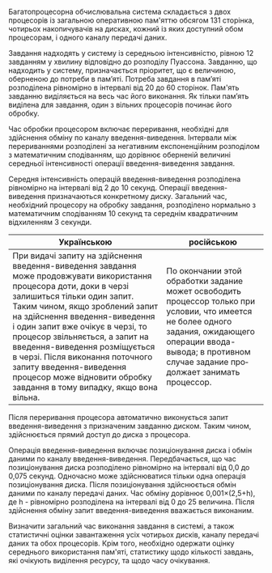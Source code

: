 Багатопроцесорна обчислювальна система складається з двох процесорів із загальною  оперативною пам'яттю  обсягом 131 сторінка, чотирьох накопичувачів на дисках, кожний із яких доступний обом процесорам, і одного каналу передачі даних.

Завдання надходять у систему із середньою інтенсивністю, рівною 12 завданням у хвилину відповідно до розподілу Пуассона. Завданню, що надходить у систему, призначається пріоритет, що є величиною, оберненою до потреби в пам’яті. Потреба завдання в пам’яті розподілена рівномірно в інтервалі від 20 до 60 сторінок. Пам'ять завданню виділяється на весь час його виконання. Як тільки пам’ять виділена для завдання, один з вільних процесорів починає його обробку. 

Час обробки процесором включає переривання, необхідні для здійснення обміну по каналу введення-виведення. Інтервали між перериваннями розподілені за негативним  експоненційним розподілом з математичним сподіванням, що дорівнює оберненій величині середньої інтенсивності операції введення-виведення завдання.

Середня інтенсивність операцій введення-виведення розподілена рівномірно на інтервалі від 2 до 10 секунд. Операції введення-виведення призначаються конкретному диску. Загальний час, необхідний процесору на обробку завдання, розподілено нормально з математичним сподіванням 10 секунд та середнім квадратичним відхиленням 3 секунди.

|Українською    |російською |
|---            |---        |
| При видачі запиту на здійснення введення-виведення завдання може продовжувати використання процесора доти, доки в черзі залишиться тільки один запит. Таким чином, якщо зроблений запит на здійснення введення-виведення і один запит вже очікує в черзі, то процесор звільняється, а запит на введення-виведення розміщується в черзі. Після виконання поточного запиту введення-виведення процесор може відновити  обробку  завдання  в  тому  випадку,  якщо  вона  вільна. | По окончании этой обработки задание может освободить процессор только при условии, что имеется не более одного задания, ожидающего операции ввода-вывода; в противном случае задание про­должает занимать процессор. |

Після переривання процесора автоматично виконується запит введення-виведення з призначеним завданню диском. Таким чином, здійснюється прямий доступ до диска з процесора.

Операція введення-виведення включає позиціонування диска і обмін даними по каналу введення-виведення. Передбачається, що час позиціонування диска розподілено рівномірно на інтервалі від 0,0 до 0,075 секунд. Одночасно може здійснюватися тільки одна операція позиціонування диска. Після позиціонування здійснюється  обмін даними по каналу передачі даних. Час обміну дорівнює 0,001×(2,5+h), де h - рівномірно розподілена на інтервалі від 0 до 25 величина. Після здійснення обміну запит введення-виведення вважається виконаним.

Визначити загальний час виконання завдання в системі, а також статистичні оцінки завантаження усіх чотирьох дисків, каналу передачі даних та обох процесорів. Крім того, необхідно одержати оцінку середнього використання пам'яті, статистику щодо кількості завдань, які очікують виділення ресурсу, та щодо часу очікування.